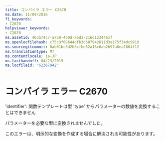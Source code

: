 ```yaml
---
title: コンパイラ エラー C2670
ms.date: 11/04/2016
f1_keywords:
- C2670
helpviewer_keywords:
- C2670
ms.assetid: 4b3b74c7-a750-4b0d-abd3-216d1234461f
ms.openlocfilehash: c75c9f68b44dfb3d687942811d3a175f34dc9910
ms.sourcegitcommit: 0ab61bc3d2b6cfbd52a16c6ab2b97a8ea1864f12
ms.translationtype: MT
ms.contentlocale: ja-JP
ms.lasthandoff: 04/23/2019
ms.locfileid: "62367942"
---
```

# <a name="compiler-error-c2670"></a>コンパイラ エラー C2670

'identifier': 関数テンプレートは型 'type' からパラメーターの数値を変換することはできません

パラメーターを必要な型に変換されませんでした。

このエラーは、明示的な変換を作成する場合に解決される可能性があります。